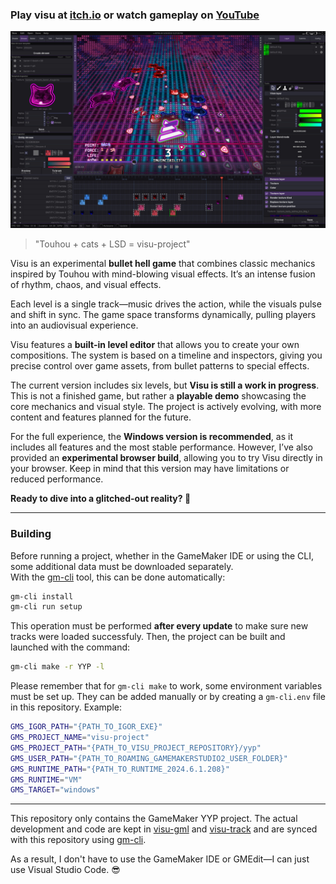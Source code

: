 
### Play visu at [itch.io](https://alkapivo.itch.io/visu-project) or watch gameplay on [YouTube](https://www.youtube.com/Alkapivo)
![visu-project_thumbnail](visu-editor.jpg)

> "Touhou + cats + LSD = visu-project"

Visu is an experimental **bullet hell game** that combines classic mechanics inspired by Touhou with mind-blowing visual effects. It’s an intense fusion of rhythm, chaos, and visual effects.

Each level is a single track—music drives the action, while the visuals pulse and shift in sync. The game space transforms dynamically, pulling players into an audiovisual experience.

Visu features a **built-in level editor** that allows you to create your own compositions. The system is based on a timeline and inspectors, giving you precise control over game assets, from bullet patterns to special effects.

The current version includes six levels, but **Visu is still a work in progress**. This is not a finished game, but rather a **playable demo** showcasing the core mechanics and visual style. The project is actively evolving, with more content and features planned for the future.

For the full experience, the **Windows version is recommended**, as it includes all features and the most stable performance. However, I’ve also provided an **experimental browser build**, allowing you to try Visu directly in your browser. Keep in mind that this version may have limitations or reduced performance.

**Ready to dive into a glitched-out reality? 🚀**

---

### Building
Before running a project, whether in the GameMaker IDE or using the CLI, some additional data must be downloaded separately.  
With the [gm-cli](https://github.com/Alkapivo/gm-cli) tool, this can be done automatically:  
```bash
gm-cli install 
gm-cli run setup
```  
This operation must be performed **after every update** to make sure new tracks were loaded successfuly. Then, the project can be built and launched with the command:  
```bash
gm-cli make -r YYP -l
```  
Please remember that for `gm-cli make` to work, some environment variables must be set up. They can be added manually or by creating a `gm-cli.env` file in this repository. Example:  
```bash
GMS_IGOR_PATH="{PATH_TO_IGOR_EXE}"
GMS_PROJECT_NAME="visu-project"
GMS_PROJECT_PATH="{PATH_TO_VISU_PROJECT_REPOSITORY}/yyp"
GMS_USER_PATH="{PATH_TO_ROAMING_GAMEMAKERSTUDIO2_USER_FOLDER}"
GMS_RUNTIME_PATH="{PATH_TO_RUNTIME_2024.6.1.208}"
GMS_RUNTIME="VM"
GMS_TARGET="windows"
```
---

This repository only contains the GameMaker YYP project. The actual development and code are kept in [visu-gml](https://github.com/Barons-Keep/visu-gml) and [visu-track](https://github.com/Barons-Keep/visu-track) and are synced with this repository using [gm-cli](https://github.com/Alkapivo/gm-cli).  

As a result, I don't have to use the GameMaker IDE or GMEdit—I can just use Visual Studio Code. 😎  

